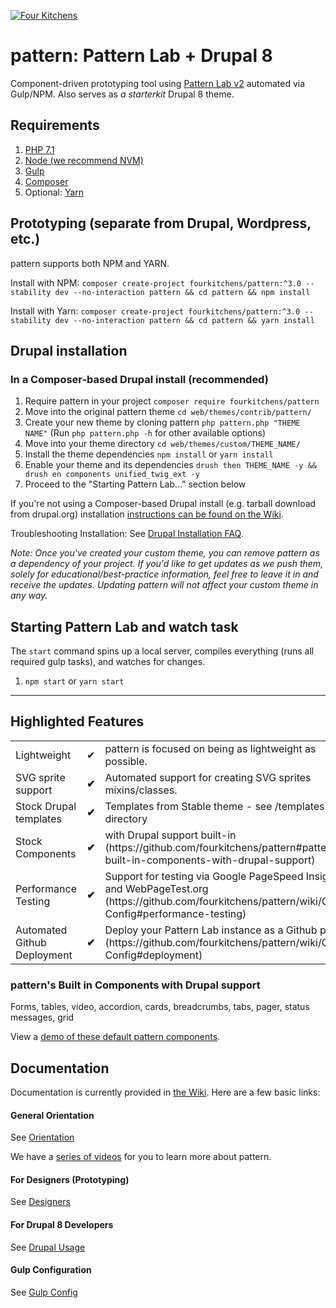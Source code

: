 [![Four Kitchens](https://img.shields.io/badge/4K-Four%20Kitchens-35AA4E.svg)](https://fourkitchens.com/)

# pattern: Pattern Lab + Drupal 8

Component-driven prototyping tool using [Pattern Lab v2](http://patternlab.io/) automated via Gulp/NPM. Also serves as _a starterkit_ Drupal 8 theme.

## Requirements

1.  [PHP 7.1](http://www.php.net/)
2.  [Node (we recommend NVM)](https://github.com/creationix/nvm)
3.  [Gulp](http://gulpjs.com/)
4.  [Composer](https://getcomposer.org/)
5.  Optional: [Yarn](https://github.com/yarnpkg/yarn)

## Prototyping (separate from Drupal, Wordpress, etc.)

pattern supports both NPM and YARN.

Install with NPM:
`composer create-project fourkitchens/pattern:^3.0 --stability dev --no-interaction pattern && cd pattern && npm install`

Install with Yarn:
`composer create-project fourkitchens/pattern:^3.0 --stability dev --no-interaction pattern && cd pattern && yarn install`

## Drupal installation

### In a Composer-based Drupal install (recommended)

1. Require pattern in your project `composer require fourkitchens/pattern`
2. Move into the original pattern theme `cd web/themes/contrib/pattern/`
3. Create your new theme by cloning pattern `php pattern.php "THEME NAME"` (Run `php pattern.php -h` for other available options)
4. Move into your theme directory `cd web/themes/custom/THEME_NAME/`
5. Install the theme dependencies `npm install` or `yarn install`
6. Enable your theme and its dependencies `drush then THEME_NAME -y && drush en components unified_twig_ext -y`
7. Proceed to the "Starting Pattern Lab…" section below

If you're not using a Composer-based Drupal install (e.g. tarball download from drupal.org) installation [instructions can be found on the Wiki](https://github.com/fourkitchens/pattern/wiki/Installation).

Troubleshooting Installation: See [Drupal Installation FAQ](https://github.com/fourkitchens/pattern/wiki/Installation#drupal-installation-faq).

_Note: Once you've created your custom theme, you can remove pattern as a dependency of your project. If you'd like to get updates as we push them, solely for educational/best-practice information, feel free to leave it in and receive the updates. Updating pattern will not affect your custom theme in any way._

## Starting Pattern Lab and watch task

The `start` command spins up a local server, compiles everything (runs all required gulp tasks), and watches for changes.

1.  `npm start` or `yarn start`

---

## Highlighted Features

<table><tbody>
<tr><td>Lightweight</td><td>✔</td><td>pattern is focused on being as lightweight as possible.</td></tr>
<tr><td>SVG sprite support </td><td><strong>✔</strong></td><td>Automated support for creating SVG sprites mixins/classes.</td></tr>
<tr><td>Stock Drupal templates </td><td><strong>✔</strong></td><td>Templates from Stable theme - see /templates directory</td></tr>
<tr><td>Stock Components </td><td><strong>✔</strong></td><td>with Drupal support built-in (https://github.com/fourkitchens/pattern#patterns-built-in-components-with-drupal-support)</td></tr>
<tr><td>Performance Testing </td><td><strong>✔</strong></td><td>Support for testing via Google PageSpeed Insights and WebPageTest.org (https://github.com/fourkitchens/pattern/wiki/Gulp-Config#performance-testing)</td></tr>
<tr><td>Automated Github Deployment </td><td><strong>✔</strong></td><td>Deploy your Pattern Lab instance as a Github page (https://github.com/fourkitchens/pattern/wiki/Gulp-Config#deployment)</td></tr>
</tbody></table>

<h3 id="components">pattern's Built in Components with Drupal support</h3>
Forms, tables, video, accordion, cards, breadcrumbs, tabs, pager, status messages, grid

View a [demo of these default pattern components](https://fourkitchens.github.io/pattern/pattern-lab/public/).

## Documentation

Documentation is currently provided in [the Wiki](https://github.com/fourkitchens/pattern/wiki). Here are a few basic links:

#### General Orientation

See [Orientation](https://github.com/fourkitchens/pattern/wiki/Orientation)

We have a [series of videos](https://www.youtube.com/playlist?list=PLO9S6JjNqWsGMQLDfE8Ekt0ryrGa3g4km) for you to learn more about pattern.

#### For Designers (Prototyping)

See [Designers](https://github.com/fourkitchens/pattern/wiki/For-Designers)

#### For Drupal 8 Developers

See [Drupal Usage](https://github.com/fourkitchens/pattern/wiki/Drupal-Usage)

#### Gulp Configuration

See [Gulp Config](https://github.com/fourkitchens/pattern/wiki/Gulp-Config)

